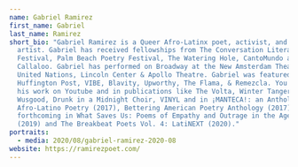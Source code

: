 ```yaml
---
name: Gabriel Ramirez
first_name: Gabriel
last_name: Ramirez
short_bio: "Gabriel Ramirez is a Queer Afro-Latinx poet, activist, and teaching
  artist. Gabriel has received fellowships from The Conversation Literary Arts
  Festival, Palm Beach Poetry Festival, The Watering Hole, CantoMundo and
  Callaloo. Gabriel has performed on Broadway at the New Amsterdam Theatre,
  United Nations, Lincoln Center & Apollo Theatre. Gabriel was featured in
  Huffington Post, VIBE, Blavity, Upworthy, The Flama, & Remezcla. You can find
  his work on Youtube and in publications like The Volta, Winter Tangerine,
  Wusgood, Drunk in a Midnight Choir, VINYL and in ¡MANTECA!: an Anthology of
  Afro-Latino Poetry (2017), Bettering American Poetry Anthology (2017) and
  forthcoming in What Saves Us: Poems of Empathy and Outrage in the Age of Trump
  (2019) and The Breakbeat Poets Vol. 4: LatiNEXT (2020)."
portraits:
  - media: 2020/08/gabriel-ramirez-2020-08
website: https://ramirezpoet.com/
---
```

